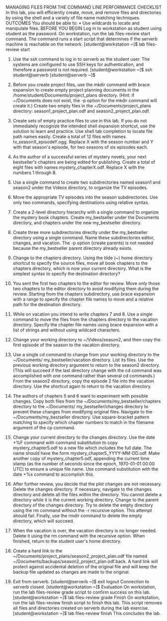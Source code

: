 MANAGING FILES FROM THE COMMAND LINE 
PERFORMANCE CHECKLIST
 In this lab, you will efficiently create, move, and remove files and directories by using the shell and a variety of file name matching techniques.
 OUTCOMES 
You should be able to: 
• Use wildcards to locate and manipulate files. 
BEFORE YOU BEGIN 
Log in to workstation as student using student as the password. 
On workstation, run the lab files-review start command. The command runs a start script that determines if the serverb machine is reachable on the network. 
[student@workstation ~]$ lab files-review start
1. Use the ssh command to log in to serverb as the student user. The systems are configured to use
    SSH keys for authentication, and therefore a password is not required.
[student@workstation ~]$ ssh student@serverb 
[student@serverb ~]$ 
2. Before you create project files, use the mkdir command with brace expansion to create empty project planning documents in the /home/student/Documents/project_plans directory. (Hint: if    ~/Documents does not exist, the -p option for the mkdir command will create it.)
Create two empty files in the ~/Documents/project_plans directory: season1_project_plan.odf and season2_project_plan.odf.
3. Create sets of empty practice files to use in this lab. If you do not immediately recognize the intended shell expansion shortcut, use the solution to learn and practice. Use shell tab completion to locate file path names easily.
Create a total of 12 files with names tv_seasonX_episodeY.ogg. Replace X with the season number and Y with that season's episode, for two seasons of six episodes each.
4. As the author of a successful series of mystery novels, your next bestseller's chapters are being edited for publishing. Create a total of eight files with names mystery_chapterX.odf. Replace X with the numbers 1 through 8. 
5. Use a single command to create two subdirectories named season1 and season2 under the Videos directory, to organize the TV episodes. 
6. Move the appropriate TV episodes into the season subdirectories. Use only two commands, specifying destinations using relative syntax.
7. Create a 2-level directory hierarchy with a single command to organize the mystery book chapters. Create my_bestseller under the Documents directory, and chapters under the new my_bestseller directory.
8. Create three more subdirectories directly under the my_bestseller directory using a single command. Name these subdirectories editor, changes, and vacation. The -p option (create parents) is not needed because the my_bestseller parent directory already exists.
9. Change to the chapters directory. Using the tilde (~) home directory shortcut to specify the source files, move all book chapters to the chapters directory, which is now your current directory. What is the simplest syntax to specify the destination directory?
10. You sent the first two chapters to the editor for review. Move only those two chapters to the editor directory to avoid modifying them during the review. Starting from the chapters subdirectory, use brace expansion with a range to specify the chapter file names to move and a relative path for the destination directory.
11. While on vacation you intend to write chapters 7 and 8. Use a single command to move the files from the chapters directory to the vacation directory. Specify the chapter file names using brace expansion with a list of strings and without using wildcard characters.
12. Change your working directory to ~/Videos/season2, and then copy the first episode of the season to the vacation directory.
13. Use a single cd command to change from your working directory to the ~/Documents/ my_bestseller/vacation directory. List its files. Use the previous working directory argument to return to the season2 directory. (This will succeed if the last directory change with the cd command was accomplished with one command rather than several cd commands.) From the season2 directory, copy the episode 2 file into the vacation directory. Use the shortcut again to return to the vacation directory.
14. The authors of chapters 5 and 6 want to experiment with possible changes. Copy both files from the ~/Documents/my_bestseller/chapters directory to the ~/Documents/ my_bestseller/changes directory to prevent these changes from modifying original files. Navigate to the ~/Documents/my_bestseller directory. Use square-bracket pattern matching to specify which chapter numbers to match in the filename argument of the cp command.
15. Change your current directory to the changes directory.
Use the date +%F command with command substitution to copy mystery_chapter5.odf to a new file which includes the full date. The name should have the form mystery_chapter5_YYYY-MM-DD.odf. 
Make another copy of mystery_chapter5.odf, appending the current time stamp (as the number of seconds since the epoch, 1970-01-01 00:00 UTC) to ensure a unique file name. Use command substitution with the date +%s command to accomplish this. 

16. After further review, you decide that the plot changes are not necessary. Delete the changes directory.
 If necessary, navigate to the changes directory and delete all the files within the directory. You cannot delete a directory while it is the current working directory. Change to the parent directory of the changes directory. Try to delete the empty directory using the rm command without the -r recursive option. This attempt should fail. Finally, use the rmdir command to delete the empty directory, which will succeed. 
17. When the vacation is over, the vacation directory is no longer needed. Delete it using the rm command with the recursive option.
When finished, return to the student user's home directory.
18. Create a hard link to the ~/Documents/project_plans/season2_project_plan.odf file named ~/Documents/backups/season2_project_plan.odf.back. A hard link will protect against accidental deletion of the original file and will keep the backup file updated as changes are made to the original.
19. Exit from serverb.
[student@serverb ~]$ exit 
logout 
Connection to serverb closed. 
[student@workstation ~]$ 
Evaluation 
On workstation, run the lab files-review grade script to confirm success on this lab. 
[student@workstation ~]$ lab files-review grade 
Finish 
On workstation, run the lab files-review finish script to finish this lab. 
This script removes all files and directories created on serverb during the lab exercise. 
[student@workstation ~]$ lab files-review finish 
This concludes the lab. 
